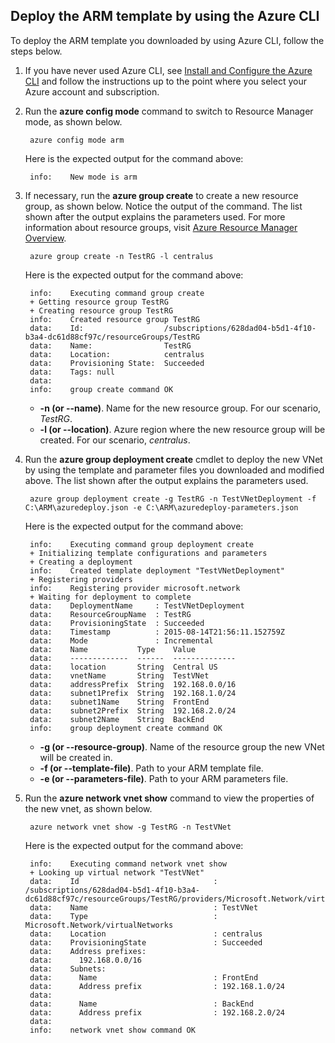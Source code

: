 ## Deploy the ARM template by using the Azure CLI

To deploy the ARM template you downloaded by using Azure CLI, follow the steps below.

1. If you have never used Azure CLI, see [Install and Configure the Azure CLI](xplat-cli-install.md) and follow the instructions up to the point where you select your Azure account and subscription.
2. Run the **azure config mode** command to switch to Resource Manager mode, as shown below.

        azure config mode arm

    Here is the expected output for the command above:

        info:    New mode is arm

3. If necessary, run the **azure group create** to create a new resource group, as shown below. Notice the output of the command. The list shown after the output explains the parameters used. For more information about resource groups, visit [Azure Resource Manager Overview](resource-group-overview.md).

        azure group create -n TestRG -l centralus

    Here is the expected output for the command above:

        info:    Executing command group create
        + Getting resource group TestRG
        + Creating resource group TestRG
        info:    Created resource group TestRG
        data:    Id:                  /subscriptions/628dad04-b5d1-4f10-b3a4-dc61d88cf97c/resourceGroups/TestRG
        data:    Name:                TestRG
        data:    Location:            centralus
        data:    Provisioning State:  Succeeded
        data:    Tags: null
        data:
        info:    group create command OK

    - **-n (or --name)**. Name for the new resource group. For our scenario, *TestRG*.
    - **-l (or --location)**. Azure region where the new resource group will be created. For our scenario, *centralus*.

4. Run the **azure group deployment create** cmdlet to deploy the new VNet by using the template and parameter files you downloaded and modified above. The list shown after the output explains the parameters used.

        azure group deployment create -g TestRG -n TestVNetDeployment -f C:\ARM\azuredeploy.json -e C:\ARM\azuredeploy-parameters.json

    Here is the expected output for the command above:

        info:    Executing command group deployment create
        + Initializing template configurations and parameters
        + Creating a deployment
        info:    Created template deployment "TestVNetDeployment"
        + Registering providers
        info:    Registering provider microsoft.network
        + Waiting for deployment to complete
        data:    DeploymentName     : TestVNetDeployment
        data:    ResourceGroupName  : TestRG
        data:    ProvisioningState  : Succeeded
        data:    Timestamp          : 2015-08-14T21:56:11.152759Z
        data:    Mode               : Incremental
        data:    Name           Type    Value
        data:    -------------  ------  --------------
        data:    location       String  Central US
        data:    vnetName       String  TestVNet
        data:    addressPrefix  String  192.168.0.0/16
        data:    subnet1Prefix  String  192.168.1.0/24
        data:    subnet1Name    String  FrontEnd
        data:    subnet2Prefix  String  192.168.2.0/24
        data:    subnet2Name    String  BackEnd
        info:    group deployment create command OK

    - **-g (or --resource-group)**. Name of the resource group the new VNet will be created in.
    - **-f (or --template-file)**. Path to your ARM template file.
    - **-e (or --parameters-file)**. Path to your ARM parameters file.

5. Run the **azure network vnet show** command to view the properties of the new vnet, as shown below.

        azure network vnet show -g TestRG -n TestVNet

    Here is the expected output for the command above:

        info:    Executing command network vnet show
        + Looking up virtual network "TestVNet"
        data:    Id                              : /subscriptions/628dad04-b5d1-4f10-b3a4-dc61d88cf97c/resourceGroups/TestRG/providers/Microsoft.Network/virtualNetworks/TestVNet
        data:    Name                            : TestVNet
        data:    Type                            : Microsoft.Network/virtualNetworks
        data:    Location                        : centralus
        data:    ProvisioningState               : Succeeded
        data:    Address prefixes:
        data:      192.168.0.0/16
        data:    Subnets:
        data:      Name                          : FrontEnd
        data:      Address prefix                : 192.168.1.0/24
        data:
        data:      Name                          : BackEnd
        data:      Address prefix                : 192.168.2.0/24
        data:
        info:    network vnet show command OK

